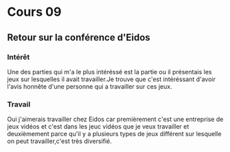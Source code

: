 # Cours 09 
## Retour sur la conférence d'Eidos

### Intérêt
Une des parties qui m'a le plus intéréssé est la partie ou il présentais les jeux sur lesquelles il avait travailler.Je trouve que c'est intéréssant d'avoir l'avis honnête d'une personne qui a travailler sur ces jeux.


### Travail
Oui j'aimerais travailler chez Eidos car premièrement c'est une entreprise de jeux vidéos et c'est dans les jeuc vidéos que je veux travailler et deuxièmement parce qu'il y a plusieurs types de jeux  différent sur lesquelle on peut travailler,c'est très diversifié.
